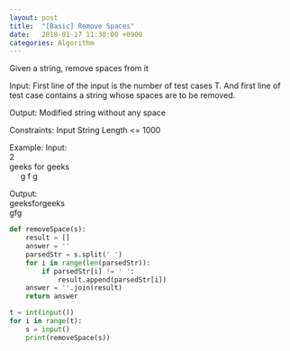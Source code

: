 ```yaml
---
layout: post
title:  "[Basic] Remove Spaces"
date:   2018-01-17 11:30:00 +0900
categories: Algorithm
---
```


Given a string, remove spaces from it

Input: First line of the input is the number of test cases T. And first line of test case contains a string whose spaces are to be removed.

Output:  Modified string without any space

Constraints:  Input String Length <= 1000

Example:
Input:<br>
2<br>
geeks  for geeks<br>
&nbsp;&nbsp;&nbsp;&nbsp; g f g<br>

Output:<br>
geeksforgeeks<br>
gfg

```python
def removeSpace(s):
    result = []
    answer = ''
    parsedStr = s.split(' ')
    for i in range(len(parsedStr)):
        if parsedStr[i] != ' ':
            result.append(parsedStr[i])
    answer = ''.join(result)
    return answer

t = int(input())
for i in range(t):
    s = input()
    print(removeSpace(s))
```


